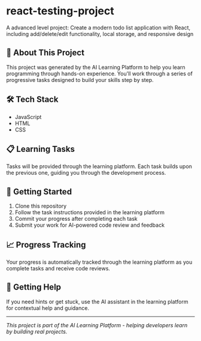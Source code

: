 # react-testing-project

A advanced level project: Create a modern todo list application with React, including add/delete/edit functionality, local storage, and responsive design

## 🚀 About This Project

This project was generated by the AI Learning Platform to help you learn programming through hands-on experience. You'll work through a series of progressive tasks designed to build your skills step by step.

## 🛠 Tech Stack

- JavaScript
- HTML
- CSS

## 📋 Learning Tasks

Tasks will be provided through the learning platform. Each task builds upon the previous one, guiding you through the development process.

## 🎯 Getting Started

1. Clone this repository
2. Follow the task instructions provided in the learning platform
3. Commit your progress after completing each task
4. Submit your work for AI-powered code review and feedback

## 📈 Progress Tracking

Your progress is automatically tracked through the learning platform as you complete tasks and receive code reviews.

## 🤝 Getting Help

If you need hints or get stuck, use the AI assistant in the learning platform for contextual help and guidance.

---

*This project is part of the AI Learning Platform - helping developers learn by building real projects.*
